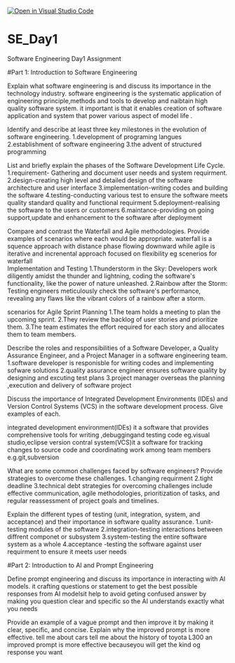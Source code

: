 [![Open in Visual Studio Code](https://classroom.github.com/assets/open-in-vscode-2e0aaae1b6195c2367325f4f02e2d04e9abb55f0b24a779b69b11b9e10269abc.svg)](https://classroom.github.com/online_ide?assignment_repo_id=15557432&assignment_repo_type=AssignmentRepo)
# SE_Day1
Software Engineering Day1 Assignment

#Part 1: Introduction to Software Engineering

Explain what software engineering is and discuss its importance in the technology industry.
software engineering is the systematic application of engineering principle,methods and tools to develop and naibtain high quality software system.
it important is that it enables creation of software application and system that power various aspect of model life . 

Identify and describe at least three key milestones in the evolution of software engineering.
1.development of programing langues
2.establishment of software engineering 
3.the advent of structured programming

List and briefly explain the phases of the Software Development Life Cycle.
1.requirement- Gathering and document user needs and system requirment. 
2.design-creating high level and detailed design of the software architecture and user interface
3.implementation-writing codes and building the software
4.testing-conducting various test to ensure the software meets quality standard quality and functional requirment
5.deployment-realising the software to the users or customers
6.maintance-providing on going support,update  and enhancement to the software after deployment


Compare and contrast the Waterfall and Agile methodologies. Provide examples of scenarios where each would be appropriate.
waterfall is a squence approach with distance phase flowing downward while agile is iterative and increnental approach focused on flexibility 
eg 
scenerios for waterfall  
Implementation and Testing
1.Thunderstorm in the Sky: Developers work diligently amidst the thunder and lightning, coding the software's functionality, like the power of nature unleashed.
2.Rainbow after the Storm: Testing engineers meticulously check the software's performance, revealing any flaws like the vibrant colors of a rainbow after a storm.

scenarios for Agile
 Sprint Planning
1.The team holds a meeting to plan the upcoming sprint.
2.They review the backlog of user stories and prioritize them.
3.The team estimates the effort required for each story and allocates them to team members.

Describe the roles and responsibilities of a Software Developer, a Quality Assurance Engineer, and a Project Manager in a software engineering team.
1.software developer is responisble for writing codes and implementing sofware solutions
2.quality assurance engineer ensures software quality by designing and excuting test plans 
3.project manager overseas the planning ,execution and delivery of software project

Discuss the importance of Integrated Development Environments (IDEs) and Version Control Systems (VCS) in the software development process. Give examples of each.

integrated development environment(IDEs) it a software that provides comprehensive tools for writing ,debuggingand testing code eg.visual studio,eclipse
version contral system(VCS)it a software for tracking changes to source code and coordinating work among team members e.g.git,subversion

What are some common challenges faced by software engineers? Provide strategies to overcome these challenges.
1.changing requirment
2.tight deadline
3.technical debt
strategies for overcoming challenges include effective communication, agile methodologies, prioritization of tasks, and regular reassessment of project goals and timelines.

Explain the different types of testing (unit, integration, system, and acceptance) and their importance in software quality assurance.
1.unit-testing modules of the software
2.integration-testing interactions between diffrent componet or subsystem 
3.system-testing the entire software system as a whole
4.acceptance -testing the software against user requirment to ensure it meets user needs

#Part 2: Introduction to AI and Prompt Engineering


Define prompt engineering and discuss its importance in interacting with AI models.
it crafting questions or statement to get the best possible responses from AI modelsit help to avoid geting confused answer by making you question clear and specific so the AI understands exactly what you needs 

Provide an example of a vague prompt and then improve it by making it clear, specific, and concise. Explain why the improved prompt is more effective. 
tell me about cars 
tell me about the history of toyota L300
an improved prompt is more effective becauseyou will get the kind og response you want
